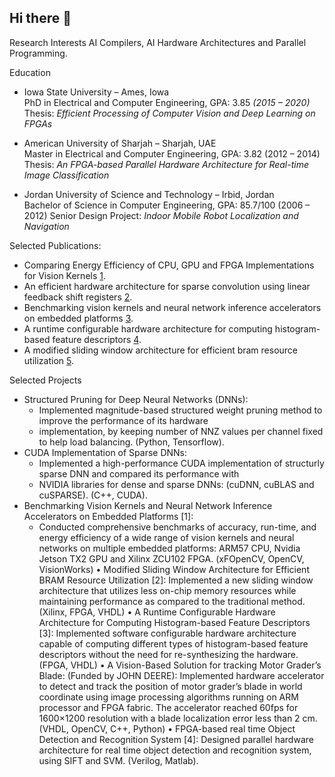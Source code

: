## Hi there 👋

Research Interests AI Compilers, AI Hardware Architectures and Parallel Programming.

Education
- Iowa State University – Ames, Iowa  
  PhD in Electrical and Computer Engineering, GPA: 3.85 *(2015 – 2020)*  
  Thesis: *Efficient Processing of Computer Vision and Deep Learning on FPGAs*

- American University of Sharjah – Sharjah, UAE  
  Master in Electrical and Computer Engineering, GPA: 3.82 (2012 – 2014)  
  Thesis: *An FPGA-based Parallel Hardware Architecture for Real-time Image Classification*

- Jordan University of Science and Technology – Irbid, Jordan  
  Bachelor of Science in Computer Engineering, GPA: 85.7/100 (2006 – 2012) 
  Senior Design Project: *Indoor Mobile Robot Localization and Navigation*


Selected Publications:
- Comparing Energy Efficiency of CPU, GPU and FPGA Implementations for Vision Kernels [1](https://ieeexplore.ieee.org/abstract/document/8782524).
- An efficient hardware architecture for sparse convolution using linear feedback shift registers [2](https://ieeexplore.ieee.org/abstract/document/9516613).
- Benchmarking vision kernels and neural network inference accelerators on embedded platforms [3](https://www.sciencedirect.com/science/article/abs/pii/S1383762120301697).
- A runtime configurable hardware architecture for computing histogram-based feature descriptors [4](https://ieeexplore.ieee.org/abstract/document/8533521).
- A modified sliding window architecture for efficient bram resource utilization [5](https://ieeexplore.ieee.org/abstract/document/7965032).

Selected Projects
- Structured Pruning for Deep Neural Networks (DNNs):
  - Implemented magnitude-based structured weight pruning method to improve the performance of its hardware
  - implementation, by keeping number of NNZ values per channel fixed to help load balancing. (Python, Tensorflow).
- CUDA Implementation of Sparse DNNs:
  - Implemented a high-performance CUDA implementation of structurly sparse DNN and compared its performance with
  - NVIDIA libraries for dense and sparse DNNs: (cuDNN, cuBLAS and cuSPARSE). (C++, CUDA).
- Benchmarking Vision Kernels and Neural Network Inference Accelerators on Embedded Platforms [1]:
  - Conducted comprehensive benchmarks of accuracy, run-time, and energy efficiency of a wide range of vision kernels and neural networks on multiple embedded platforms: ARM57 CPU, Nvidia Jetson TX2 GPU and Xilinx ZCU102 FPGA.
(xFOpenCV, OpenCV, VisionWorks)
• Modified Sliding Window Architecture for Efficient BRAM Resource Utilization [2]:
Implemented a new sliding window architecture that utilizes less on-chip memory resources while maintaining
performance as compared to the traditional method. (Xilinx, FPGA, VHDL)
• A Runtime Configurable Hardware Architecture for Computing Histogram-based Feature Descriptors [3]:
Implemented software configurable hardware architecture capable of computing different types of histogram-based
feature descriptors without the need for re-synthesizing the hardware. (FPGA, VHDL)
• A Vision-Based Solution for tracking Motor Grader’s Blade: (Funded by JOHN DEERE):
Implemented hardware accelerator to detect and track the position of motor grader’s blade in world coordinate using
image processing algorithms running on ARM processor and FPGA fabric. The accelerator reached 60fps for 1600×1200
resolution with a blade localization error less than 2 cm. (VHDL, OpenCV, C++, Python)
• FPGA-based real time Object Detection and Recognition System [4]:
Designed parallel hardware architecture for real time object detection and recognition system, using SIFT and SVM.
(Verilog, Matlab).
 
 <!--
 ![Murad's GitHub stats](https://github-readme-stats.vercel.app/api?username=muradqasaimeh&hide_border=true&show_icons=true&bg_color=151515&title_color=fb4362&icon_color=fb4362&text_bold=false&text_color=9e9e9e)
-->
<!--
**muradqasaimeh/muradqasaimeh** is a ✨ _special_ ✨ repository because its `README.md` (this file) appears on your GitHub profile.

Here are some ideas to get you started:

- 🔭 I’m currently working on ...
- 🌱 I’m currently learning ...
- 👯 I’m looking to collaborate on ...
- 🤔 I’m looking for help with ...
- 💬 Ask me about ...
- 📫 How to reach me: ...
- 😄 Pronouns: ...
- ⚡ Fun fact: ...
-->
